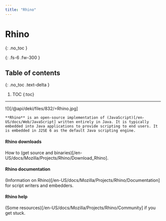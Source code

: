 ```yaml
---
title: "Rhino"
---
```

# Rhino
{: .no_toc }

{: .fs-6 .fw-300 }

## Table of contents
{: .no_toc .text-delta }

1. TOC
{:toc}

---
!()[/@api/deki/files/832/=Rhino.jpg]

`**Rhino** is an open-source implementation of (JavaScript)[/en-US/docs/Web/JavaScript] written entirely in Java. It is typically embedded into Java applications to provide scripting to end users. It is embedded in J2SE 6 as the default Java scripting engine.`

#### Rhino downloads

How to (get source and binaries)[/en-US/docs/Mozilla/Projects/Rhino/Download_Rhino].

#### Rhino documentation

(Information on Rhino)[/en-US/docs/Mozilla/Projects/Rhino/Documentation] for script writers and embedders.

#### Rhino help

(Some resources)[/en-US/docs/Mozilla/Projects/Rhino/Community] if you get stuck.